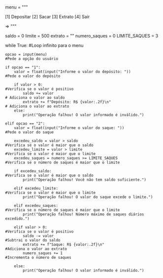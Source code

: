 menu = """ 

[1] Depositar
[2] Sacar
[3] Extrato
[4] Sair

=> """

saldo = 0
limite = 500
extrato = ""
numero_saques = 0
LIMITE_SAQUES = 3

while True:                                                                         #Loop infinito para o menu

    opcao = input(menu)                                                             #Pede a opção do usuário

    if opcao == "1": 
        valor = float(input("Informe o valor do depósito: "))                       #Pede o valor do depósito

        if valor > 0:                                                               #Verifica se o valor é positivo
            saldo += valor                                                          # Adiciona o valor ao saldo
            extrato += f"Depósito: R$ {valor:.2f}\n"                                # Adiciona o valor ao extrato
        else:
            print("Operação falhou! O valor informado é inválido.")

    elif opcao == "2":
        valor = float(input("Informe o valor do saque: "))                         #Pede o valor do saque

        excedeu_saldo = valor > saldo                                              #Verifica se o valor é maior que o saldo
        excedeu_limite = valor > limite                                            #Verifica se o valor é maior que o limite
        excedeu_saques = numero_saques >= LIMITE_SAQUES                            #Verifica se o número de saques é maior que o limite

        if excedeu_saldo:                                                          #Verifica se o valor é maior que o saldo
            print("Operação falhou! Você não tem saldo suficiente.")

        elif excedeu_limite:                                                       #Verifica se o valor é maior que o limite
            print("Operação falhou! O valor do saque excede o limite.")

        elif excedeu_saques:                                                       #Verifica se o número de saques é maior que o limite
            print("Operação falhou! Número máximo de saques diários excedido.")

        elif valor > 0:                                                            #Verifica se o valor é positivo
            saldo -= valor                                                         #Subtrai o valor do saldo
            extrato += f"Saque: R$ {valor:.2f}\n"                                  #Adiciona o valor ao extrato
            numero_saques += 1                                                     #Incrementa o número de saques

        else:
            print("Operação falhou! O valor informado é inválido.")

